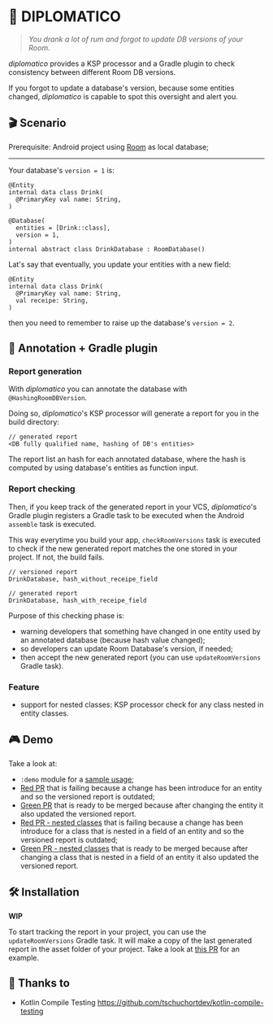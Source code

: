 # 🥃 DIPLOMATICO

> _You drank a lot of rum and forgot to update DB versions of your Room_.


_diplomatico_ provides a KSP processor and a Gradle plugin to check consistency between different Room DB versions.

If you forgot to update a database's version, because some entities changed, _diplomatico_ is capable to spot this oversight and alert you.

## 🎬 Scenario
Prerequisite: Android project using [Room](https://developer.android.com/training/data-storage/room) as local database;

---

Your database's `version = 1` is:

```
@Entity
internal data class Drink(
  @PrimaryKey val name: String,
)

@Database(
  entities = [Drink::class],
  version = 1,
)
internal abstract class DrinkDatabase : RoomDatabase()
```

Lat's say that eventually, you update your entities with a new field:

```
@Entity
internal data class Drink(
  @PrimaryKey val name: String,
  val receipe: String,
)
```

then you need to remember to raise up the database's `version = 2`.

## 🧙 Annotation + Gradle plugin
### Report generation
With _diplomatico_ you can annotate the database with `@HashingRoomDBVersion`.

Doing so, _diplomatico_'s KSP processor will generate a report for you in the build directory:
```
// generated report
<DB fully qualified name, hashing of DB's entities>
```

The report list an hash for each annotated database, where the hash is computed by using database's entities as function input.

### Report checking
Then, if you keep track of the generated report in your VCS, _diplomatico_'s Gradle plugin registers a Gradle task to be executed when the Android `assemble` task is executed.

This way everytime you build your app, `checkRoomVersions` task is executed to check if the new generated report matches the one stored in your project. If not, the build fails.

```
// versioned report
DrinkDatabase, hash_without_receipe_field

// generated report
DrinkDatabase, hash_with_receipe_field
```

Purpose of this checking phase is:
- warning developers that something have changed in one entity used by an annotated database (because hash value changed);
- so developers can update Room Database's version, if needed;
- then accept the new generated report (you can use `updateRoomVersions` Gradle task).

### Feature
- support for nested classes: KSP processor check for any class nested in entity classes.

## 🎮 Demo
Take a look at:
- `:demo` module for a [sample usage](https://github.com/alecarnevale/diplomatico/tree/master/demo);
- [Red PR](https://github.com/alecarnevale/diplomatico/pull/8) that is failing because a change has been introduce for an entity and so the versioned report is outdated;
- [Green PR](https://github.com/alecarnevale/diplomatico/pull/9) that is ready to be merged because after changing the entity it also updated the versioned report.
- [Red PR - nested classes](https://github.com/alecarnevale/diplomatico/pull/26) that is failing because a change has been introduce for a class that is nested in a field of an entity and so the versioned report is outdated;
- [Green PR - nested classes](https://github.com/alecarnevale/diplomatico/pull/27) that is ready to be merged because after changing a class that is nested in a field of an entity it also updated the versioned report.

## 🛠️ Installation

**WIP**

To start tracking the report in your project, you can use the `updateRoomVersions` Gradle task.
It will make a copy of the last generated report in the asset folder of your project.
Take a look at [this PR](https://github.com/alecarnevale/diplomatico/pull/7) for an example.

## 🙏 Thanks to
- Kotlin Compile Testing https://github.com/tschuchortdev/kotlin-compile-testing
